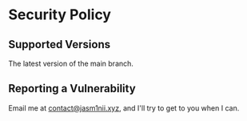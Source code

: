 # Security Policy

## Supported Versions

The latest version of the main branch.

## Reporting a Vulnerability

Email me at contact@jasm1nii.xyz, and I'll try to get to you when I can.
